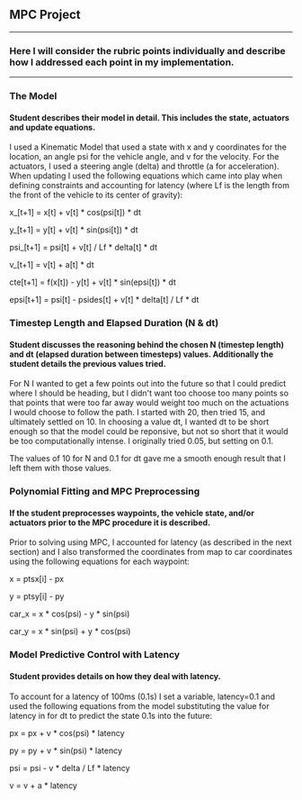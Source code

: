 ## MPC Project

---

### Here I will consider the rubric points individually and describe how I addressed each point in my implementation.  

---

### The Model

#### Student describes their model in detail. This includes the state, actuators and update equations.

I used a Kinematic Model that used a state with x and y coordinates for the location, an angle psi for the vehicle angle, and v for the velocity. For the actuators, I used a steering angle (delta) and throttle (a for acceleration).
When updating I used the following equations which came into play when defining constraints and accounting for latency (where Lf is the length from the front of the vehicle to its center of gravity):

x_[t+1] = x[t] + v[t] * cos(psi[t]) * dt

y_[t+1] = y[t] + v[t] * sin(psi[t]) * dt

psi_[t+1] = psi[t] + v[t] / Lf * delta[t] * dt

v_[t+1] = v[t] + a[t] * dt

cte[t+1] = f(x[t]) - y[t] + v[t] * sin(epsi[t]) * dt

epsi[t+1] = psi[t] - psides[t] + v[t] * delta[t] / Lf * dt


### Timestep Length and Elapsed Duration (N & dt)

#### Student discusses the reasoning behind the chosen N (timestep length) and dt (elapsed duration between timesteps) values. Additionally the student details the previous values tried.

For N I wanted to get a few points out into the future so that I could predict where I should be heading, but I didn't want too choose too many points so that points that were too far away would weight too much on the actuations I would choose to follow the path. I started with 20, then tried 15, and ultimately settled on 10.
In choosing a value dt, I wanted dt to be short enough so that the model could be reponsive, but not so short that it would be too computationally intense. I originally tried 0.05, but setting on 0.1.

The values of 10 for N and 0.1 for dt gave me a smooth enough result that I left them with those values.


### Polynomial Fitting and MPC Preprocessing

#### If the student preprocesses waypoints, the vehicle state, and/or actuators prior to the MPC procedure it is described.

Prior to solving using MPC, I accounted for latency (as described in the next section) and I also transformed the coordinates from map to car coordinates using the following equations for each waypoint:

x = ptsx[i] - px

y = ptsy[i] - py

car_x = x * cos(psi) - y * sin(psi)

car_y = x * sin(psi) + y * cos(psi)


### Model Predictive Control with Latency

#### Student provides details on how they deal with latency.

To account for a latency of 100ms (0.1s) I set a variable, latency=0.1 and used the following equations from the model substituting the value for latency in for dt to predict the state 0.1s into the future:

px = px + v * cos(psi) * latency

py = py + v * sin(psi) * latency

psi = psi - v * delta / Lf * latency
          
v = v + a * latency


